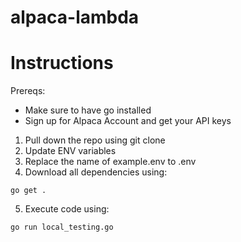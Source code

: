 # alpaca-lambda

# Instructions
Prereqs: 
- Make sure to have go installed
- Sign up for Alpaca Account and get your API keys
					
1. Pull down the repo using git clone
2. Update ENV variables
3. Replace the name of example.env to .env
4. Download all dependencies using:
```
go get .
```
5. Execute code using:
```
go run local_testing.go
```
